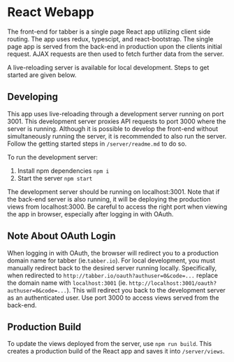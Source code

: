 # React Webapp
The front-end for tabber is a single page React app utilizing client side routing. The app uses redux, typescipt, and react-bootstrap. The single page app is served from the back-end in production upon the clients initial request. AJAX requests are then used to fetch further data from the server.

A live-reloading server is available for local development. Steps to get started are given below.

## Developing
This app uses live-reloading through a development server running on port 3001. This development server proxies API requests to port 3000 where the server is running. Although it is possible to develop the front-end without simultaneously running the server, it is recommended to also run the server. Follow the getting started steps in `/server/readme.md` to do so.

To run the development server:
1. Install npm dependencies
   ```npm i```
2. Start the server
   ```npm start```

The development server should be running on localhost:3001. Note that if the back-end server is also running, it will be deploying the production views from localhost:3000. Be careful to access the right port when viewing the app in browser, especially after logging in with OAuth.

## Note About OAuth Login
When logging in with OAuth, the browser will redirect you to a production domain name for tabber (ie.`tabber.io`). For local development, you must manually redirect back to the desired server running locally. Specifically, when redirected to `http://tabber.io/oauth?authuser=0&code=...` replace the domain name with `localhost:3001` (ie. `http://localhost:3001/oauth?authuser=0&code=...`). This will redirect you back to the development server as an authenticated user. Use port 3000 to access views served from the back-end.

## Production Build
To update the views deployed from the server, use `npm run build`. This creates a production build of the React app and saves it into `/server/views`.